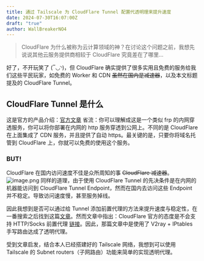 ```yaml
---
title: 通过 Tailscale 为 CloudFlare Tunnel 配置代透明理来提升速度
date: 2024-07-30T16:07:00Z
draft: "true"
author: WallBreakerNO4
---
```


> CloudFlare 为什么被称为云计算领域的神？在讨论这个问题之前，我想先说说其他云服务提供商相较于 CloudFlare 究竟差在了哪里...

好了，不开玩笑了 (‾◡◝)，但 CloudFlare 确实提供了很多实用且免费的服务给我们这些平民玩家，如免费的 Worker 和 CDN ~~虽然在国内是减速器~~，以及本文标题提及的 CloudFlare Tunnel。

## CloudFlare Tunnel 是什么

这是官方的产品介绍：[官方文章](https://www.cloudflare.com/zh-cn/products/tunnel/)
省流：你可以理解成这是一个类似 frp 的内网穿透服务，你可以将你部署在内网的 http 服务穿透到公网上。不同的是 CloudFlare 在上面集成了 CDN 服务，并且提供了自动 https。最关键的是，只要你将域名托管到 CloudFlare 上，你就可以免费的使用这个服务。

### BUT!

CloudFlare 在国内访问速度不佳是众所周知的事 ~~CloudFlare 减速器~~。
![image.png](https://image.wall-breaker-no4.xyz/imgs/20240730160252.png#center)
同样的道理，由于使用 CloudFlare Tunnel 的先决条件是在内网的机器能访问到 CloudFlare Tunnel Endpoint，然而在国内去访问这些 Endpoint 并不稳定。导致访问速度慢，甚至服务掉线。

因此我想到是否可以通过给 Tunnel 添加前置代理的方法来提升速度与稳定性，在一番搜索之后找到这篇[文章](https://blog.xmgspace.me/archives/cloudflare-tunnel-via-proxy.html)。然而文章中指出：CloudFlare 官方的态度是不会支持 HTTP/Socks 前置代理 [链接](https://github.com/cloudflare/cloudflared/issues/350#issuecomment-1706842883)。因此，那篇文章中是使用了 V2ray + IPtables 手写路由达成了透明代理。

受到文章启发，结合本人已经搭建好的 Tailscale 网络，我想到可以使用 Tailscale 的 Subnet routers（子网路由）功能来简单的实现透明代理。

